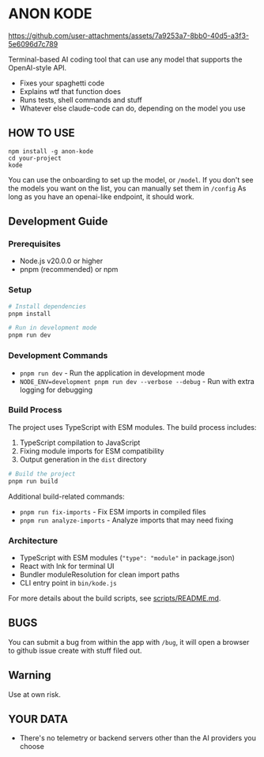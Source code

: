 # ANON KODE


https://github.com/user-attachments/assets/7a9253a7-8bb0-40d5-a3f3-5e6096d7c789


Terminal-based AI coding tool that can use any model that supports the OpenAI-style API.

- Fixes your spaghetti code
- Explains wtf that function does
- Runs tests, shell commands and stuff
- Whatever else claude-code can do, depending on the model you use

## HOW TO USE

```
npm install -g anon-kode
cd your-project
kode
```

You can use the onboarding to set up the model, or `/model`.
If you don't see the models you want on the list, you can manually set them in `/config`
As long as you have an openai-like endpoint, it should work.

## Development Guide

### Prerequisites

- Node.js v20.0.0 or higher
- pnpm (recommended) or npm

### Setup

```bash
# Install dependencies
pnpm install

# Run in development mode
pnpm run dev
```

### Development Commands

- `pnpm run dev` - Run the application in development mode
- `NODE_ENV=development pnpm run dev --verbose --debug` - Run with extra logging for debugging

### Build Process

The project uses TypeScript with ESM modules. The build process includes:

1. TypeScript compilation to JavaScript
2. Fixing module imports for ESM compatibility
3. Output generation in the `dist` directory

```bash
# Build the project
pnpm run build
```

Additional build-related commands:

- `pnpm run fix-imports` - Fix ESM imports in compiled files
- `pnpm run analyze-imports` - Analyze imports that may need fixing

### Architecture

- TypeScript with ESM modules (`"type": "module"` in package.json)
- React with Ink for terminal UI
- Bundler moduleResolution for clean import paths
- CLI entry point in `bin/kode.js`

For more details about the build scripts, see [scripts/README.md](scripts/README.md).

## BUGS

You can submit a bug from within the app with `/bug`, it will open a browser to github issue create with stuff filed out.

## Warning

Use at own risk.


## YOUR DATA

- There's no telemetry or backend servers other than the AI providers you choose
